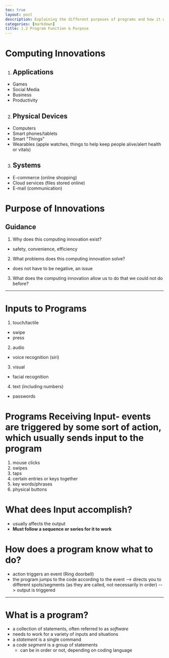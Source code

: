 ```yaml
---
toc: true
layout: post
description: Explaining the different purposes of programs and how it works. 
categories: [markdown]
title: 1.2 Program Function & Purpose 
---
```


# Computing Innovations
1. ## Applications
- Games
- Social Media
- Business
- Productivity
2. ## Physical Devices
- Computers
- Smart phones/tablets
- Smart "Things"
- Wearables (apple watches, things to help keep people alive/alert health or vitals)
3. ## Systems 
- E-commerce (online shopping)
- Cloud services (files stored online)
- E-mail (communication)


# Purpose of Innovations
## Guidance
1. Why does this computing innovation exist?
- safety, convenience, efficiency
2. What problems does this computing innovation solve? 
- does not have to be negative, an issue
3. What does the computing innovation allow us to do that we could not do before?


---


# Inputs to Programs
1. touch/tactile
- swipe
- press
2. audio 
- voice recognition (siri)
3. visual
- facial recognition
4. text (including numbers)
- passwords


# Programs Receiving Input- events are triggered by some sort of action, which usually sends input to the program
1. mouse clicks
2. swipes
3. taps
4. certain entries or keys together
5. key words/phrases 
6. physical buttons 


# What dees Input accomplish?
- usually affects the output
- **Must follow a sequence or series for it to work**

# How does a program know what to do?
- action triggers an event (Ring doorbell)
- the program jumps to the code according to the event --> directs you to different spots/segments (as they are called, not necessarily in order) --> output is triggered 

---

# What is a program?
- a collection of statements, often referred to as *software*
- needs to work for a variety of inputs and situations 
- a *statement* is a single command 
- a *code segment* is a group of statements
    - can be in order or not, depending on coding language



